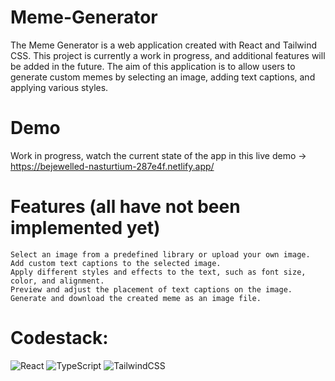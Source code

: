 # Meme-Generator

The Meme Generator is a web application created with React and Tailwind CSS. This project is currently a work in progress, and additional features will be added in the future. The aim of this application is to allow users to generate custom memes by selecting an image, adding text captions, and applying various styles.

# Demo
Work in progress, watch the current state of the app in this live demo -> https://bejewelled-nasturtium-287e4f.netlify.app/

# Features (all have not been implemented yet)

    Select an image from a predefined library or upload your own image.
    Add custom text captions to the selected image.
    Apply different styles and effects to the text, such as font size, color, and alignment.
    Preview and adjust the placement of text captions on the image.
    Generate and download the created meme as an image file.

# Codestack:

![React](https://img.shields.io/badge/react-%2320232a.svg?style=for-the-badge&logo=react&logoColor=%2361DAFB)
![TypeScript](https://img.shields.io/badge/typescript-%23007ACC.svg?style=for-the-badge&logo=typescript&logoColor=white)
![TailwindCSS](https://img.shields.io/badge/tailwindcss-%2338B2AC.svg?style=for-the-badge&logo=tailwind-css&logoColor=white)
